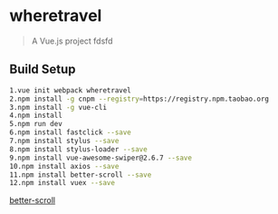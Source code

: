 # wheretravel

> A Vue.js project
fdsfd
## Build Setup
``` bash
1.vue init webpack wheretravel
2.npm install -g cnpm --registry=https://registry.npm.taobao.org
3.npm install -g vue-cli
4.npm install
5.npm run dev
6.npm install fastclick --save
7.npm install stylus --save
8.npm install stylus-loader --save
9.npm install vue-awesome-swiper@2.6.7 --save
10.npm install axios --save
11.npm install better-scroll --save
12.npm install vuex --save
```
[better-scroll](https://github.com/ustbhuangyi/better-scroll)

